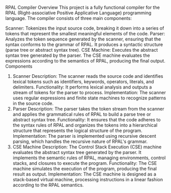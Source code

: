 RPAL Compiler
Overview
This project is a fully functional compiler for the RPAL (Right-associative Positive Applicative Language) programming language. The compiler consists of three main components:

Scanner: Tokenizes the input source code, breaking it down into a series of tokens that represent the smallest meaningful elements of the code.
Parser: Analyzes the token sequence generated by the scanner, ensuring that the syntax conforms to the grammar of RPAL. It produces a syntactic structure (parse tree or abstract syntax tree).
CSE Machine: Executes the abstract syntax tree generated by the parser. The CSE machine evaluates the expressions according to the semantics of RPAL, producing the final output.
Components
1. Scanner
Description: The scanner reads the source code and identifies lexical tokens such as identifiers, keywords, operators, literals, and delimiters.
Functionality: It performs lexical analysis and outputs a stream of tokens for the parser to process.
Implementation: The scanner uses regular expressions and finite state machines to recognize patterns in the source code.
2. Parser
Description: The parser takes the token stream from the scanner and applies the grammatical rules of RPAL to build a parse tree or abstract syntax tree.
Functionality: It ensures that the code adheres to the syntax rules of RPAL and organizes the tokens into a hierarchical structure that represents the logical structure of the program.
Implementation: The parser is implemented using recursive descent parsing, which handles the recursive nature of RPAL's grammar.
3. CSE Machine
Description: The Control Stack Execution (CSE) machine evaluates the abstract syntax tree generated by the parser. It implements the semantic rules of RPAL, managing environments, control stacks, and closures to execute the program.
Functionality: The CSE machine simulates the execution of the program, producing the final result as output.
Implementation: The CSE machine is designed as a stack-based virtual machine, processing instructions in a linear fashion according to the RPAL semantics.
